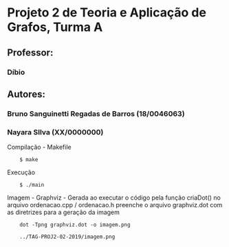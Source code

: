 # Projeto 2 de Teoria e Aplicação de Grafos, Turma A
## Professor: 
### Díbio
## Autores: 
### Bruno Sanguinetti Regadas de Barros (18/0046063)
### Nayara SIlva (XX/0000000)

Compilação - Makefile
```
	$ make
```
Execução
```
	$ ./main
```

Imagem - Graphviz - Gerada ao executar o código pela função criaDot() no arquivo ordenacao.cpp / ordenacao.h
preenche o arquivo graphviz.dot com as diretrizes para a geração da imagem
```
	dot -Tpng graphviz.dot -o imagem.png	
```
```
	../TAG-PROJ2-02-2019/imagem.png
```